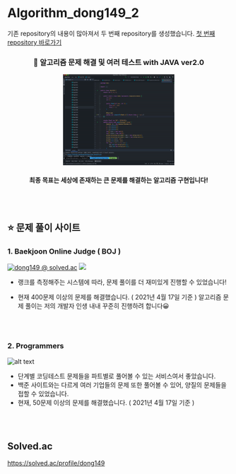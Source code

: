 # Algorithm_dong149_2
기존 repository의 내용이 많아져서 두 번째 repository를 생성했습니다.
[첫 번째 repository 바로가기](https://github.com/dong149/Algorithm_dong149)

<h3><p align="center">
  <b>🤔 알고리즘 문제 해결 및 여러 테스트 with JAVA ver2.0</b>
</p></h3>
<p align="center"><img src="https://github.com/dong149/Algorithm_dong149/blob/master/ps.gif" width="50%"/></p>
<h4><p align="center">
  <b>최종 목표는 세상에 존재하는 큰 문제를 해결하는 알고리즘 구현입니다!</b>
</p></h4>

<br/>
<br/>



## ⭐️ 문제 풀이 사이트

### 1. Baekjoon Online Judge ( BOJ )

[![dong149 @ solved.ac](http://mazassumnida.wtf/api/v2/generate_badge?boj=dong149)](https://solved.ac/profile/dong149)
[![](https://d2gd6pc034wcta.cloudfront.net/images/logo@2x.png)](https://www.acmicpc.net)

- 랭크를 측정해주는 시스템에 따라, 문제 풀이를 더 재미있게 진행할 수 있었습니다!

- 현재 400문제 이상의 문제를 해결했습니다.  ( 2021년 4월 17일 기준 )
  알고리즘 문제 풀이는 저의 개발자 인생 내내 꾸준히 진행하려 합니다😀

<br/>
<br/>

### 2. Programmers  

![alt text](programmers.png)

- 단계별 코딩테스트 문제들을 파트별로 풀어볼 수 있는 서비스여서 좋았습니다.
- 백준 사이트와는 다르게 여러 기업들의 문제 또한 풀어볼 수 있어, 양질의 문제들을 접할 수 있었습니다.
- 현재, 50문제 이상의 문제를 해결했습니다. ( 2021년 4월 17일 기준 )

<br/><br/>

## Solved.ac

https://solved.ac/profile/dong149

